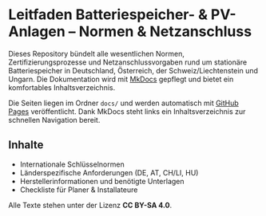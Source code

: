 # Leitfaden Batteriespeicher- & PV-Anlagen – Normen & Netzanschluss

Dieses Repository bündelt alle wesentlichen Normen, Zertifizierungsprozesse und Netzanschlussvorgaben rund um stationäre Batteriespeicher in Deutschland, Österreich, der Schweiz/Liechtenstein und Ungarn. Die Dokumentation wird mit [MkDocs](https://www.mkdocs.org/) gepflegt und bietet ein komfortables Inhaltsverzeichnis.

Die Seiten liegen im Ordner `docs/` und werden automatisch mit
[GitHub Pages](https://pages.github.com/) veröffentlicht. Dank MkDocs steht
links ein Inhaltsverzeichnis zur schnellen Navigation bereit.

## Inhalte

- Internationale Schlüssel­normen
- Länderspezifische Anforderungen (DE, AT, CH/LI, HU)
- Herstellerinformationen und benötigte Unterlagen
- Checkliste für Planer & Installateure

Alle Texte stehen unter der Lizenz **CC BY-SA 4.0**.
